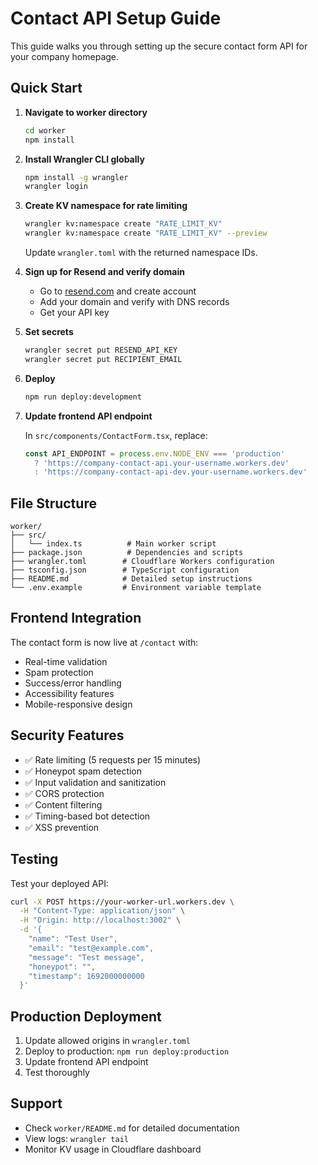 # Contact API Setup Guide

This guide walks you through setting up the secure contact form API for your company homepage.

## Quick Start

1. **Navigate to worker directory**
   ```bash
   cd worker
   npm install
   ```

2. **Install Wrangler CLI globally**
   ```bash
   npm install -g wrangler
   wrangler login
   ```

3. **Create KV namespace for rate limiting**
   ```bash
   wrangler kv:namespace create "RATE_LIMIT_KV"
   wrangler kv:namespace create "RATE_LIMIT_KV" --preview
   ```
   
   Update `wrangler.toml` with the returned namespace IDs.

4. **Sign up for Resend and verify domain**
   - Go to [resend.com](https://resend.com) and create account
   - Add your domain and verify with DNS records
   - Get your API key

5. **Set secrets**
   ```bash
   wrangler secret put RESEND_API_KEY
   wrangler secret put RECIPIENT_EMAIL
   ```

6. **Deploy**
   ```bash
   npm run deploy:development
   ```

7. **Update frontend API endpoint**
   
   In `src/components/ContactForm.tsx`, replace:
   ```typescript
   const API_ENDPOINT = process.env.NODE_ENV === 'production' 
     ? 'https://company-contact-api.your-username.workers.dev'
     : 'https://company-contact-api-dev.your-username.workers.dev'
   ```

## File Structure

```
worker/
├── src/
│   └── index.ts          # Main worker script
├── package.json          # Dependencies and scripts
├── wrangler.toml        # Cloudflare Workers configuration
├── tsconfig.json        # TypeScript configuration
├── README.md            # Detailed setup instructions
└── .env.example         # Environment variable template
```

## Frontend Integration

The contact form is now live at `/contact` with:
- Real-time validation
- Spam protection
- Success/error handling
- Accessibility features
- Mobile-responsive design

## Security Features

- ✅ Rate limiting (5 requests per 15 minutes)
- ✅ Honeypot spam detection
- ✅ Input validation and sanitization
- ✅ CORS protection
- ✅ Content filtering
- ✅ Timing-based bot detection
- ✅ XSS prevention

## Testing

Test your deployed API:

```bash
curl -X POST https://your-worker-url.workers.dev \
  -H "Content-Type: application/json" \
  -H "Origin: http://localhost:3002" \
  -d '{
    "name": "Test User",
    "email": "test@example.com",
    "message": "Test message",
    "honeypot": "",
    "timestamp": 1692000000000
  }'
```

## Production Deployment

1. Update allowed origins in `wrangler.toml`
2. Deploy to production: `npm run deploy:production`
3. Update frontend API endpoint
4. Test thoroughly

## Support

- Check `worker/README.md` for detailed documentation
- View logs: `wrangler tail`
- Monitor KV usage in Cloudflare dashboard